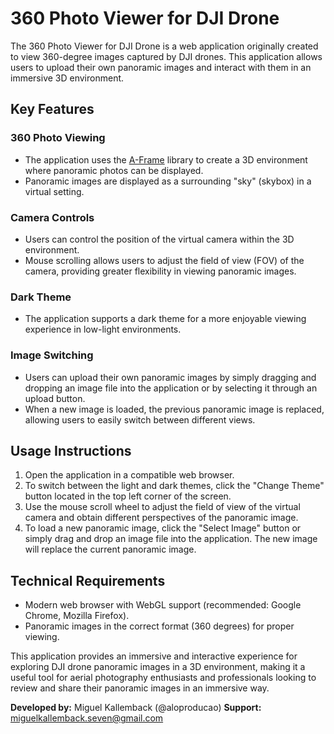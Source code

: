 # 360 Photo Viewer for DJI Drone

The 360 Photo Viewer for DJI Drone is a web application originally created to view 360-degree images captured by DJI drones. This application allows users to upload their own panoramic images and interact with them in an immersive 3D environment.

## Key Features

### 360 Photo Viewing
- The application uses the [A-Frame](https://aframe.io/) library to create a 3D environment where panoramic photos can be displayed.
- Panoramic images are displayed as a surrounding "sky" (skybox) in a virtual setting.

### Camera Controls
- Users can control the position of the virtual camera within the 3D environment.
- Mouse scrolling allows users to adjust the field of view (FOV) of the camera, providing greater flexibility in viewing panoramic images.

### Dark Theme
- The application supports a dark theme for a more enjoyable viewing experience in low-light environments.

### Image Switching
- Users can upload their own panoramic images by simply dragging and dropping an image file into the application or by selecting it through an upload button.
- When a new image is loaded, the previous panoramic image is replaced, allowing users to easily switch between different views.

## Usage Instructions

1. Open the application in a compatible web browser.
2. To switch between the light and dark themes, click the "Change Theme" button located in the top left corner of the screen.
3. Use the mouse scroll wheel to adjust the field of view of the virtual camera and obtain different perspectives of the panoramic image.
4. To load a new panoramic image, click the "Select Image" button or simply drag and drop an image file into the application. The new image will replace the current panoramic image.

## Technical Requirements

- Modern web browser with WebGL support (recommended: Google Chrome, Mozilla Firefox).
- Panoramic images in the correct format (360 degrees) for proper viewing.

This application provides an immersive and interactive experience for exploring DJI drone panoramic images in a 3D environment, making it a useful tool for aerial photography enthusiasts and professionals looking to review and share their panoramic images in an immersive way.

**Developed by:** Miguel Kallemback (@aloproducao)
**Support:** [miguelkallemback.seven@gmail.com](mailto:miguelkallemback.seven@gmail.com)